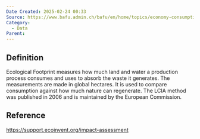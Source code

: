 ```yaml
---
Date Created: 2025-02-24 00:33
Source: https://www.bafu.admin.ch/bafu/en/home/topics/economy-consumption/economy-and-consumption-publications/publications-economy-and-consumption/eco-factors-switzerland.html
Category:
  - Data
Parent:
---
```

## Definition
Ecological Footprint measures how much land and water a production process consumes and uses to absorb the waste it generates. The measurements are made in global hectares. It is used to compare consumption against how much nature can regenerate. The LCIA method was published in 2006 and is maintained by the European Commission.

## Reference
https://support.ecoinvent.org/impact-assessment